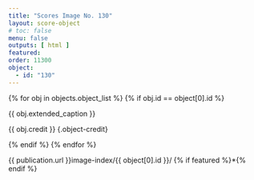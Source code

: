 ```yaml
---
title: "Scores Image No. 130"
layout: score-object
# toc: false
menu: false
outputs: [ html ]
featured: 
order: 11300
object:
  - id: "130"
---
```


{% for obj in objects.object_list %}
{% if obj.id == object[0].id %}

{{ obj.extended_caption }}

{{ obj.credit }} {.object-credit}

{% endif %}
{% endfor %}

<div class="object-credit object-url is-print-only">

{{ publication.url }}image-index/{{ object[0].id }}/ {% if featured %}*{% endif %}

</div>
